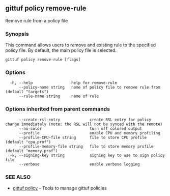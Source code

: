 ## gittuf policy remove-rule

Remove rule from a policy file

### Synopsis

This command allows users to remove and existing rule to the specified policy file. By default, the main policy file is selected.

```
gittuf policy remove-rule [flags]
```

### Options

```
  -h, --help                 help for remove-rule
      --policy-name string   name of policy file to remove rule from (default "targets")
      --rule-name string     name of rule
```

### Options inherited from parent commands

```
      --create-rsl-entry             create RSL entry for policy change immediately (note: the RSL will not be synced with the remote)
      --no-color                     turn off colored output
      --profile                      enable CPU and memory profiling
      --profile-CPU-file string      file to store CPU profile (default "cpu.prof")
      --profile-memory-file string   file to store memory profile (default "memory.prof")
  -k, --signing-key string           signing key to use to sign policy file
      --verbose                      enable verbose logging
```

### SEE ALSO

* [gittuf policy](gittuf_policy.md)	 - Tools to manage gittuf policies

